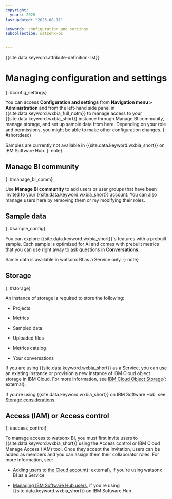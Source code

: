 ```yaml
---
copyright:
  years: 2025
lastupdated: "2025-08-11"

keywords: configuration and settings
subcollection: watsonx-bi


---
```


{{site.data.keyword.attribute-definition-list}}



# Managing configuration and settings
{: #config_settings}

You can access **Configuration and settings** from **Navigation menu > Administration** and from the left-hand side panel in {{site.data.keyword.wxbia_full_notm}} to manage access to your {{site.data.keyword.wxbia_short}} instance through Manage BI community, manage storage, and set up sample data from here. Depending on your role and permissions, you might be able to make other configuration changes. {: #shortdesc}

Samples are currently not available in {{site.data.keyword.wxbia_short}} on IBM Software Hub. 
{: note}

## Manage BI community
{: #manage_bi_comm}

Use **Manage BI community** to add users or user groups that have been invited to your {{site.data.keyword.wxbia_short}} account. You can also manage users here by removing them or my modifying their roles. 

## Sample data 
{: #sample_config}

You can explore {{site.data.keyword.wxbia_short}}'s features with a prebuilt sample. Each sample is optimized for AI and comes with prebuilt metrics that you can use right away to ask questions in **Conversations**. 

Samle data is available in watsonx BI as a Service only.
{: note}

## Storage 
{: #storage}

An instance of storage is required to store the following:

- Projects

- Metrics

- Sampled data

- Uploaded files 

- Metrics catalog

- Your conversations

If you are using {{site.data.keyword.wxbia_short}} as a Service, you can use an existing instance or provision a new instance of IBM Cloud object storage in IBM Cloud. For more information, see [IBM Cloud Object Storage](/docs/watsonx-bi?topic=watsonx-bi-cos){: external}. 

If you're using {{site.data.keyword.wxbia_short}} on IBM Software Hub, see [Storage considerations](https://www.ibm.com/docs/en/software-hub/latest?topic=planning-storage-considerations).

## Access (IAM) or Access control
{: #access_control}

To manage access to watsonx BI, you must first invite users to {{site.data.keyword.wxbia_short}} using the Access control or IBM Cloud Manage Access (IAM) tool. Once they accept the invitation, users can be added as members and you can assign them their collaborator roles. For more information, see: 

- [Adding users to the Cloud account](/docs/allowlist/watsonx-bi?topic=watsonx-bi-add_users_account){: external}, if you're using watsonx BI as a Service

- [Managing IBM Software Hub users](https://www.ibm.com/docs/en/software-hub/latest?topic=a-managing-users), if you're using {{site.data.keyword.wxbia_short}} on IBM Software Hub

